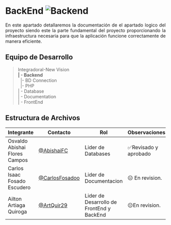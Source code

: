 # BackEnd ![Backend](https://img.shields.io/badge/Backend-Processing-blue)

<p align = justify>
En este apartado detallaremos la documentación de el apartado logico del proyecto siendo este la parte fundamental del proyecto proporcionando la infraestructura necesaria para que la aplicación funcione correctamente de manera eficiente.
</p>

## Equipo de Desarrollo
>IntegradoraI-New Vision<br>
>**| - Backend** <br>
>&nbsp;&nbsp;|- BD Connection<br>
>&nbsp;&nbsp;|- PHP<br>
>| - Database<br>
>| - Documentation<br>
>| - FrontEnd


## Estructura de Archivos
|Integrante|Contacto|Rol|Observaciones|
|------------|--------|---|---|
|Osvaldo Abishai Flores Campos|[@AbishaiFC](https://github.com/AbishaiFC)|Lider de Databases|✅Revisado y aprobado|
|Carlos Isaac Fosado Escudero|[@CarlosFosadoo](https://github.com/CarlosFosadoo)|Lider de Documentacion|😐 En revision.|
|Ailton Artiaga Quiroga|[@ArtQuir29](https://github.com/ArtQuir29)|Lider de Desarrollo de FrontEnd y BackEnd | 😐En revision.|